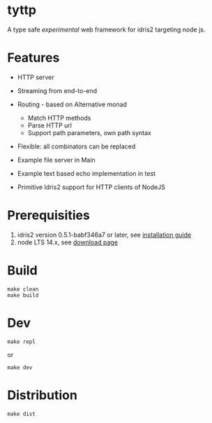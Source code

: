 # tyttp

A type safe _experimental_ web framework for idris2 targeting node js.

# Features

- HTTP server
- Streaming from end-to-end

- Routing - based on Alternative monad
  - Match HTTP methods
  - Parse HTTP url
  - Support path parameters, own path syntax
- Flexible: all combinators can be replaced

- Example file server in Main
- Example text based echo implementation in test

- Primitive Idris2 support for HTTP clients of NodeJS

# Prerequisities

1. idris2 version 0.5.1-babf346a7 or later, see [installation guide](https://github.com/idris-lang/Idris2/blob/main/INSTALL.md)
1. node LTS 14.x, see [download page](https://nodejs.org/en/download/)

# Build

    make clean
    make build

# Dev

    make repl

or

    make dev

# Distribution

    make dist
